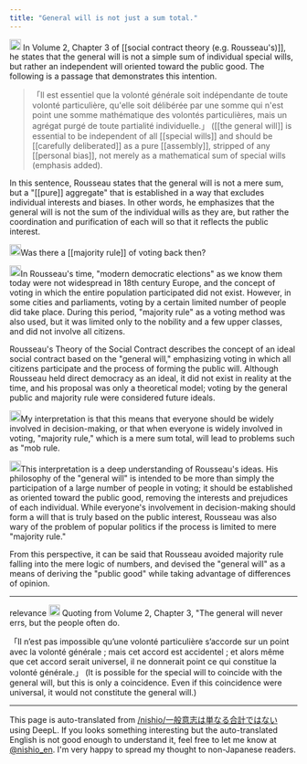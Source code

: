```yaml
---
title: "General will is not just a sum total."
---
```


<img src='https://scrapbox.io/api/pages/nishio-en/gpt/icon' alt='gpt.icon' height="19.5"/>
In Volume 2, Chapter 3 of [[social contract theory (e.g. Rousseau's)]], he states that the general will is not a simple sum of individual special wills, but rather an independent will oriented toward the public good. The following is a passage that demonstrates this intention.

> 「Il est essentiel que la volonté générale soit indépendante de toute volonté particulière, qu'elle soit délibérée par une somme qui n'est point une somme mathématique des volontés particulières, mais un agrégat purgé de toute partialité individuelle.」
> ([[the general will]] is essential to be independent of all [[special wills]] and should be [[carefully deliberated]] as a pure [[assembly]], stripped of any [[personal bias]], not merely as a mathematical sum of special wills (emphasis added).

In this sentence, Rousseau states that the general will is not a mere sum, but a "[[pure]] aggregate" that is established in a way that excludes individual interests and biases. In other words, he emphasizes that the general will is not the sum of the individual wills as they are, but rather the coordination and purification of each will so that it reflects the public interest.

<img src='https://scrapbox.io/api/pages/nishio-en/nishio/icon' alt='nishio.icon' height="19.5"/>Was there a [[majority rule]] of voting back then?

<img src='https://scrapbox.io/api/pages/nishio-en/gpt/icon' alt='gpt.icon' height="19.5"/>In Rousseau's time, "modern democratic elections" as we know them today were not widespread in 18th century Europe, and the concept of voting in which the entire population participated did not exist. However, in some cities and parliaments, voting by a certain limited number of people did take place. During this period, "majority rule" as a voting method was also used, but it was limited only to the nobility and a few upper classes, and did not involve all citizens.

Rousseau's Theory of the Social Contract describes the concept of an ideal social contract based on the "general will," emphasizing voting in which all citizens participate and the process of forming the public will. Although Rousseau held direct democracy as an ideal, it did not exist in reality at the time, and his proposal was only a theoretical model; voting by the general public and majority rule were considered future ideals.

<img src='https://scrapbox.io/api/pages/nishio-en/nishio/icon' alt='nishio.icon' height="19.5"/>My interpretation is that this means that everyone should be widely involved in decision-making, or that when everyone is widely involved in voting, "majority rule," which is a mere sum total, will lead to problems such as "mob rule.

<img src='https://scrapbox.io/api/pages/nishio-en/gpt/icon' alt='gpt.icon' height="19.5"/>This interpretation is a deep understanding of Rousseau's ideas. His philosophy of the "general will" is intended to be more than simply the participation of a large number of people in voting; it should be established as oriented toward the public good, removing the interests and prejudices of each individual. While everyone's involvement in decision-making should form a will that is truly based on the public interest, Rousseau was also wary of the problem of popular politics if the process is limited to mere "majority rule."

From this perspective, it can be said that Rousseau avoided majority rule falling into the mere logic of numbers, and devised the "general will" as a means of deriving the "public good" while taking advantage of differences of opinion.

---
relevance
<img src='https://scrapbox.io/api/pages/nishio-en/gpt/icon' alt='gpt.icon' height="19.5"/>
Quoting from Volume 2, Chapter 3, "The general will never errs, but the people often do.

「Il n’est pas impossible qu’une volonté particulière s’accorde sur un point avec la volonté générale ; mais cet accord est accidentel ; et alors même que cet accord serait universel, il ne donnerait point ce qui constitue la volonté générale.」
(It is possible for the special will to coincide with the general will, but this is only a coincidence. Even if this coincidence were universal, it would not constitute the general will.)

---
This page is auto-translated from [/nishio/一般意志は単なる合計ではない](https://scrapbox.io/nishio/一般意志は単なる合計ではない) using DeepL. If you looks something interesting but the auto-translated English is not good enough to understand it, feel free to let me know at [@nishio_en](https://twitter.com/nishio_en). I'm very happy to spread my thought to non-Japanese readers.